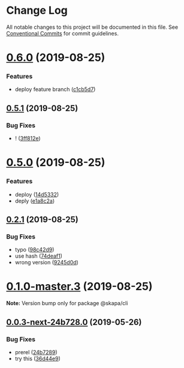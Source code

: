 # Change Log

All notable changes to this project will be documented in this file.
See [Conventional Commits](https://conventionalcommits.org) for commit guidelines.

# [0.6.0](https://github.com/christoferolaison/skapa/compare/@skapa/cli@0.5.1...@skapa/cli@0.6.0) (2019-08-25)

### Features

- deploy feature branch ([c1cb5d7](https://github.com/christoferolaison/skapa/commit/c1cb5d7))

## [0.5.1](https://github.com/christoferolaison/skapa/compare/@skapa/cli@0.5.0...@skapa/cli@0.5.1) (2019-08-25)

### Bug Fixes

- ! ([3ff812e](https://github.com/christoferolaison/skapa/commit/3ff812e))

# [0.5.0](https://github.com/christoferolaison/skapa/compare/@skapa/cli@0.2.1...@skapa/cli@0.5.0) (2019-08-25)

### Features

- deploy ([14d5332](https://github.com/christoferolaison/skapa/commit/14d5332))
- deply ([e1a8c2a](https://github.com/christoferolaison/skapa/commit/e1a8c2a))

## [0.2.1](https://github.com/christoferolaison/skapa/compare/@skapa/cli@0.1.0-master.3...@skapa/cli@0.2.1) (2019-08-25)

### Bug Fixes

- typo ([98c42d9](https://github.com/christoferolaison/skapa/commit/98c42d9))
- use hash ([74deaf1](https://github.com/christoferolaison/skapa/commit/74deaf1))
- wrong version ([9245d0d](https://github.com/christoferolaison/skapa/commit/9245d0d))

# [0.1.0-master.3](https://github.com/christoferolaison/skapa/compare/@skapa/cli@0.1.0-master.2...@skapa/cli@0.1.0-master.3) (2019-08-25)

**Note:** Version bump only for package @skapa/cli

## [0.0.3-next-24b728.0](https://github.com/christoferolaison/skapa/compare/@skapa/cli@0.0.2...@skapa/cli@0.0.3-next-24b728.0) (2019-05-26)

### Bug Fixes

- prerel ([24b7289](https://github.com/christoferolaison/skapa/commit/24b7289))
- try this ([36d44e9](https://github.com/christoferolaison/skapa/commit/36d44e9))

